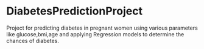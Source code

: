 # DiabetesPredictionProject
Project for predicting diabetes in pregnant women using various parameters like glucose,bmi,age and applying Regression models to determine the chances of diabetes.
